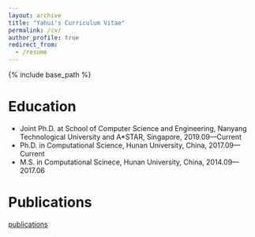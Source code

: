 ```yaml
---
layout: archive
title: "Yahui's Curriculum Vitae"
permalink: /cv/
author_profile: true
redirect_from:
  - /resume
---
```


{% include base_path %}

Education
======
* Joint Ph.D. at School of Computer Science and Engineering, Nanyang Technological University and A*STAR, Singapore, 2019.09—Current
* Ph.D. in Computational Science, Hunan University, China, 2017.09—Current
* M.S. in Computational Scinece, Hunan University, China, 2014.09—2017.06

Publications
======
[publications](https://longyahui.github.io/Home//publications/)
 
  
